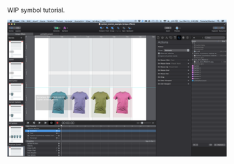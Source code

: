WIP symbol tutorial.

![](https://github.com/TutorialDoctor/Tumult-Hype-Projects/blob/master/Tutorials/Symbol%20Tutorial/images/Screen%20Shot%202016-03-13%20at%209.40.26%20PM.png?raw=true)
